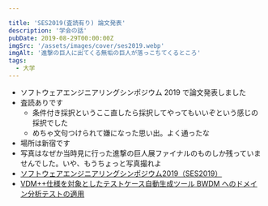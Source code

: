 ```yaml
---

title: 'SES2019(査読有り) 論文発表'
description: '学会の話'
pubDate: 2019-08-29T00:00:00Z
imgSrc: '/assets/images/cover/ses2019.webp'
imgAlt: '進撃の巨人に出てくる無垢の巨人が落っこちてくるところ'
tags:
  - 大学
---
```


- ソフトウェアエンジニアリングシンポジウム 2019 で論文発表しました
- 査読ありです
  - 条件付き採択というここ直したら採択してやってもいいぞという感じの採択でした
  - めちゃ文句つけられて嫌になった思い出。よく通ったな
- 場所は新宿です
- 写真はなぜか当時見に行った進撃の巨人展ファイナルのものしか残っていませんでした。いや、もうちょっと写真撮れよ
- [ソフトウェアエンジニアリングシンポジウム2019（SES2019）](https://ses.sigse.jp/2019/)
- [VDM++仕様を対象としたテストケース自動生成ツール BWDM へのドメイン分析テストの適用](https://cir.nii.ac.jp/crid/1050292572094432640)

